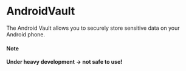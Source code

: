 AndroidVault
============

The Android Vault allows you to securely store sensitive data on your Android phone.


#### Note
**Under heavy development -> not safe to use!**
